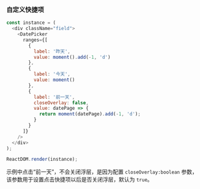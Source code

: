 ### 自定义快捷项

<!--start-code-->

```js
const instance = (
  <div className="field">
    <DatePicker
      ranges={[
        {
          label: '昨天',
          value: moment().add(-1, 'd')
        },
        {
          label: '今天',
          value: moment()
        },
        {
          label: '前一天',
          closeOverlay: false,
          value: datePage => {
            return moment(datePage).add(-1, 'd');
          }
        }
      ]}
    />
  </div>
);

ReactDOM.render(instance);
```

<!--end-code-->

示例中点击“前一天”，不会关闭浮层，是因为配置 `closeOverlay:boolean` 参数，该参数用于设置点击快捷项以后是否关闭浮层，默认为 `true`。
